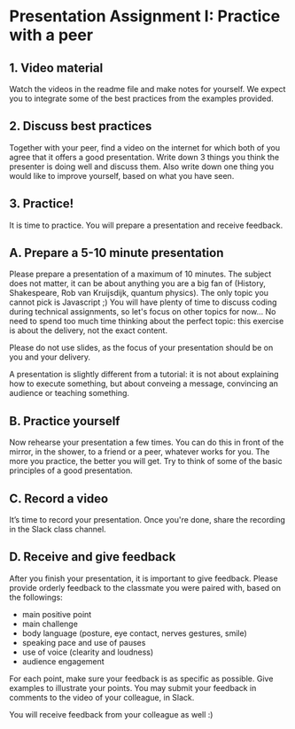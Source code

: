 # Presentation Assignment I: Practice with a peer

## 1. Video material
Watch the videos in the readme file and make notes for yourself. We expect you to integrate some of the best practices from the examples provided.

## 2. Discuss best practices
Together with your peer, find a video on the internet for which both of you agree that it offers a good presentation. Write down 3 things you think the presenter is doing well and discuss them. Also write down one thing you would like to improve yourself, based on what you have seen.

## 3. Practice!
It is time to practice. You will prepare a presentation and receive feedback. 

## A. Prepare a 5-10 minute presentation
Please prepare a presentation of a maximum of 10 minutes. The subject does not matter, it can be about anything you are a big fan of (History, Shakespeare, Rob van Kruijsdijk, quantum physics). The only topic you cannot pick is Javascript ;) You will have plenty of time to discuss coding during technical assignments, so let's focus on other topics for now... No need to spend too much time thinking about the perfect topic: this exercise is about the delivery, not the exact content.

Please do not use slides, as the focus of your presentation should be on you and your delivery.

A presentation is slightly different from a tutorial: it is not about explaining how to execute something, but about conveing a message, convincing an audience or teaching something.

## B. Practice yourself
Now rehearse your presentation a few times. You can do this in front of the mirror, in the shower, to a friend or a peer, whatever works for you. The more you practice, the better you will get. Try to think of some of the basic principles of a good presentation.

## C. Record a video
It’s time to record your presentation. Once you're done, share the recording in the Slack class channel.

## D. Receive and give feedback
After you finish your presentation, it is important to give feedback. Please provide orderly feedback to the classmate you were paired with, based on the followings:

- main positive point
- main challenge
- body language (posture, eye contact, nerves gestures, smile)
- speaking pace and use of pauses
- use of voice (clearity and loudness)
- audience engagement

For each point, make sure your feedback is as specific as possible. Give examples to illustrate your points.
You may submit your feedback in comments to the video of your colleague, in Slack.

You will receive feedback from your colleague as well :)
